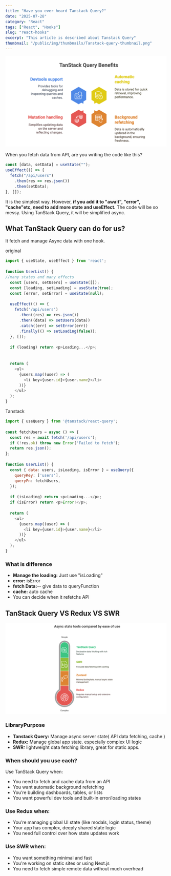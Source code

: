 ```yaml
---
title: "Have you ever heard Tanstack Query?"
date: "2025-07-28"
category: "React"
tags: ["React", "Hooks"]
slug: "react-hooks"
excerpt: "This article is described about Tanstack Query"
thumbnail: "/public/img/thumbnails/Tanstack-query-thumbnail.png"
---
```


![Tanstack Query visual illustration](/public/img/blog/tanstack-query.png)

When you fetch data from API, are you writing the code like this?


```js
const [data, setData] = useState("");
useEffect(() => {
  fetch("/api/users")
    .then(res => res.json())
    .then(setData);
}, []);
```

It is the simplest way. However, **if you add it to "await", "error", "cache"etc, need to add more state and useEffect.** The code will be so messy. Using TanStack Query, it will be simplified async.

## What TanStack Query can do for us?
It fetch and manage Async data with one hook.

original
```js
import { useState, useEffect } from 'react';

function UserList() {
//many states and many effects
  const [users, setUsers] = useState([]);
  const [loading, setLoading] = useState(true);
  const [error, setError] = useState(null);

  useEffect(() => {
    fetch('/api/users')
      .then((res) => res.json())
      .then((data) => setUsers(data))
      .catch((err) => setError(err))
      .finally(() => setLoading(false));
  }, []);

  if (loading) return <p>Loading...</p>;


  return (
    <ul>
      {users.map((user) => (
        <li key={user.id}>{user.name}</li>
      ))}
    </ul>
  );
}
```
Tanstack
```js
import { useQuery } from '@tanstack/react-query';

const fetchUsers = async () => {
  const res = await fetch('/api/users');
  if (!res.ok) throw new Error('Failed to fetch');
  return res.json();
};

function UserList() {
  const { data: users, isLoading, isError } = useQuery({
    queryKey: ['users'],
    queryFn: fetchUsers,
  });

  if (isLoading) return <p>Loading...</p>;
  if (isError) return <p>Error!</p>;

  return (
    <ul>
      {users.map((user) => (
        <li key={user.id}>{user.name}</li>
      ))}
    </ul>
  );
}
```
### What is difference
- **Manage the loading:**  Just use "isLoading"
- **error:** isError
- **fetch Data:**-- give data to queryFunction
- **cache:** auto cache
- You can decide when it refetchs API

## TanStack Query VS Redux VS SWR
![async state tools compared by ease of use](/public/img/blog/tanstack_redux_swr.png)

### LibraryPurpose

- **Tanstack Query:**  Manage async server state( API data fetching, cache )
- **Redux:** Manage global app state. especially complex UI logic
- **SWR:** lightweight data fetching library, great for static apps.

 ### When should you use each?
 Use TanStack Query when:
  - You need to fetch and cache data from an API
  - You want automatic background refetching
  - You’re building dashboards, tables, or lists
  - You want powerful dev tools and built-in error/loading states

  ### Use Redux when:
  - You’re managing global UI state (like modals, login status, theme)
  - Your app has complex, deeply shared state logic
  - You need full control over how state updates work

  ### Use SWR when:
  - You want something minimal and fast
  - You're working on static sites or using Next.js
  - You need to fetch simple remote data without much overhead



